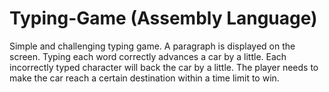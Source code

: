# Typing-Game (Assembly Language)
Simple and challenging typing game.
A paragraph is displayed on the screen. Typing each word correctly advances a car by a little.
Each incorrectly typed character will back the car by a little.
The player needs to make the car reach a certain destination within a time limit to win.
